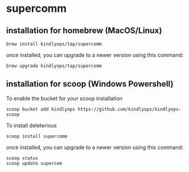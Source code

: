# supercomm

## installation for homebrew (MacOS/Linux)

    brew install kindlyops/tap/supercomm

once installed, you can upgrade to a newer version using this command:

    brew upgrade kindlyops/tap/supercomm

## installation for scoop (Windows Powershell)

To enable the bucket for your scoop installation

    scoop bucket add kindlyops https://github.com/kindlyops/kindlyops-scoop
    
To install deleterious

    scoop install supercomm

once installed, you can upgrade to a newer version using this command:

    scoop status
    scoop update supercom
